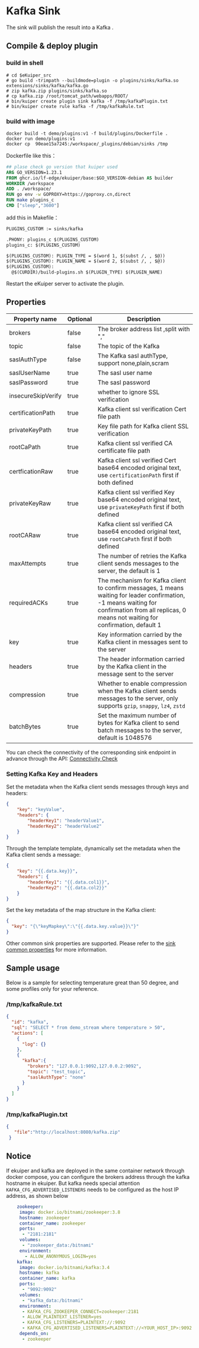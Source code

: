 # Kafka Sink

The sink will publish the result into a Kafka .

## Compile & deploy plugin

### build in shell

```shell
# cd $eKuiper_src
# go build -trimpath --buildmode=plugin -o plugins/sinks/kafka.so extensions/sinks/kafka/kafka.go
# zip kafka.zip plugins/sinks/kafka.so
# cp kafka.zip /root/tomcat_path/webapps/ROOT/
# bin/kuiper create plugin sink kafka -f /tmp/kafkaPlugin.txt
# bin/kuiper create rule kafka -f /tmp/kafkaRule.txt
```

### build with image

```shell
docker build -t demo/plugins:v1 -f build/plugins/Dockerfile .
docker run demo/plugins:v1
docker cp  90eae15a7245:/workspace/_plugins/debian/sinks /tmp
```

Dockerfile like this：

```dockerfile
## plase check go version that kuiper used
ARG GO_VERSION=1.23.1
FROM ghcr.io/lf-edge/ekuiper/base:$GO_VERSION-debian AS builder
WORKDIR /workspace
ADD . /workspace/
RUN go env -w GOPROXY=https://goproxy.cn,direct
RUN make plugins_c
CMD ["sleep","3600"]
```

add this in Makefile：

```dockerfile
PLUGINS_CUSTOM := sinks/kafka

.PHONY: plugins_c $(PLUGINS_CUSTOM)
plugins_c: $(PLUGINS_CUSTOM)

$(PLUGINS_CUSTOM): PLUGIN_TYPE = $(word 1, $(subst /, , $@))
$(PLUGINS_CUSTOM): PLUGIN_NAME = $(word 2, $(subst /, , $@))
$(PLUGINS_CUSTOM):
  @$(CURDIR)/build-plugins.sh $(PLUGIN_TYPE) $(PLUGIN_NAME)
```

Restart the eKuiper server to activate the plugin.

## Properties

| Property name      | Optional | Description                                                                                                                                                                                       |
|--------------------|----------|---------------------------------------------------------------------------------------------------------------------------------------------------------------------------------------------------|
| brokers            | false    | The broker address list ,split with ","                                                                                                                                                           |
| topic              | false    | The topic of the Kafka                                                                                                                                                                            |
| saslAuthType       | false    | The Kafka sasl authType, support none,plain,scram                                                                                                                                                 |
| saslUserName       | true     | The sasl user name                                                                                                                                                                                |
| saslPassword       | true     | The sasl password                                                                                                                                                                                 |
| insecureSkipVerify | true     | whether to ignore SSL verification                                                                                                                                                                |
| certificationPath  | true     | Kafka client ssl verification Cert file path                                                                                                                                                      |
| privateKeyPath     | true     | Key file path for Kafka client SSL verification                                                                                                                                                   |
| rootCaPath         | true     | Kafka client ssl verified CA certificate file path                                                                                                                                                |
| certficationRaw    | true     | Kafka client ssl verified Cert base64 encoded original text, use `certificationPath` first if both defined                                                                                        |
| privateKeyRaw      | true     | Kafka client ssl verified Key base64 encoded original text, use `privateKeyPath` first if both defined                                                                                            |
| rootCARaw          | true     | Kafka client ssl verified CA base64 encoded original text, use `rootCaPath` first if both defined                                                                                                 |
| maxAttempts        | true     | The number of retries the Kafka client sends messages to the server, the default is 1                                                                                                             |
| requiredACKs       | true     | The mechanism for Kafka client to confirm messages, 1 means waiting for leader confirmation, -1 means waiting for confirmation from all replicas, 0 means not waiting for confirmation, default 1 |
| key                | true     | Key information carried by the Kafka client in messages sent to the server                                                                                                                        |
| headers            | true     | The header information carried by the Kafka client in the message sent to the server                                                                                                              |
| compression        | true     | Whether to enable compression when the Kafka client sends messages to the server, only supports `gzip`, `snappy`, `lz4`, `zstd`                                                                   |
| batchBytes           | true     | Set the maximum number of bytes for Kafka client to send batch messages to the server, default is 1048576         |

You can check the connectivity of the corresponding sink endpoint in advance through the API: [Connectivity Check](../../../api/restapi/connection.md#connectivity-check)

### Setting Kafka Key and Headers

Set the metadata when the Kafka client sends messages through keys and headers:

```json
{
    "key": "keyValue",
    "headers": {
        "headerKey1": "headerValue1",
        "headerKey2": "headerValue2"
    }
}
```

Through the template template, dynamically set the metadata when the Kafka client sends a message:

```json
{
    "key": "{{.data.key}}",
    "headers": {
        "headerKey1": "{{.data.col1}}",
        "headerKey2": "{{.data.col2}}"
    }
}
```

Set the key metadata of the map structure in the Kafka client:

```json
{
  "key": "{\"keyMapkey\":\"{{.data.key.value}}\"}"
}
```

Other common sink properties are supported. Please refer to the [sink common properties](../overview.md#common-properties) for more information.

## Sample usage

Below is a sample for selecting temperature great than 50 degree, and some profiles only for your reference.

### /tmp/kafkaRule.txt

```json
{
  "id": "kafka",
  "sql": "SELECT * from demo_stream where temperature > 50",
  "actions": [
    {
      "log": {}
    },
    {
      "kafka":{
        "brokers": "127.0.0.1:9092,127.0.0.2:9092",
        "topic": "test_topic",
        "saslAuthType": "none"
      }
    }
  ]
}
```

### /tmp/kafkaPlugin.txt

```json
{
   "file":"http://localhost:8080/kafka.zip"
 }
```

## Notice

If ekuiper and kafka are deployed in the same container network through docker compose, you can configure the brokers address through the kafka hostname in ekuiper.
But kafka needs special attention `` KAFKA_CFG_ADVERTISED_LISTENERS `` needs to be configured as the host IP address, as shown below

```yaml
    zookeeper:
     image: docker.io/bitnami/zookeeper:3.8
     hostname: zookeeper
     container_name: zookeeper
     ports:
      - "2181:2181"
     volumes:
      - "zookeeper_data:/bitnami"
     environment:
       - ALLOW_ANONYMOUS_LOGIN=yes
    kafka:
     image: docker.io/bitnami/kafka:3.4
     hostname: kafka
     container_name: kafka
     ports:
      - "9092:9092"
     volumes:
      - "kafka_data:/bitnami"
     environment:
      - KAFKA_CFG_ZOOKEEPER_CONNECT=zookeeper:2181
      - ALLOW_PLAINTEXT_LISTENER=yes
      - KAFKA_CFG_LISTENERS=PLAINTEXT://:9092
      - KAFKA_CFG_ADVERTISED_LISTENERS=PLAINTEXT://<YOUR_HOST_IP>:9092
     depends_on:
      - zookeeper
```
